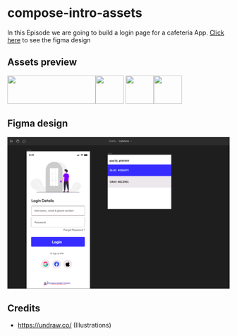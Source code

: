 # compose-intro-assets
In this Episode we are going to build a login page for a cafeteria App. [Click here](https://www.figma.com/file/kvxD0mA1Ehrii1kUTt9msG/Cafeteria?node-id=0%3A1) to see the figma design

## Assets preview
<image src='ic_mmu_logo.png' width=200 height=64/><image src='ic_apple.png' width=64 height=64/> <image src='ic_facebook.png' width=64 height=64/><image src='ic_google.png' width=64 height=64/>

## Figma design
![Figma desgn](./figma-design.png)

## Credits
- https://undraw.co/ (Illustrations)
